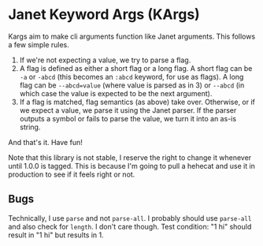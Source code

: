 # Janet Keyword Args (KArgs)

Kargs aim to make cli arguments function like Janet arguments.
This follows a few simple rules.

1. If we're not expecting a value, we try to parse a flag.
2. A flag is defined as either a short flag or a long flag.
   A short flag can be `-a` or `-abcd` (this becomes an `:abcd` keyword, for use as flags).
   A long flag can be `--abcd=value` (where value is parsed as in 3)
   or `--abcd` (in which case the value is expected to be the next argument).
3. If a flag is matched, flag semantics (as above) take over.
   Otherwise, or if we expect a value, we parse it using the Janet parser.
   If the parser outputs a symbol or fails to parse the value, we turn it into an as-is string.

And that's it.
Have fun!

Note that this library is not stable, I reserve the right to change it whenever until 1.0.0 is tagged.
This is because I'm going to pull a hehecat and use it in production to see if it feels right or not.

## Bugs
Technically, I use `parse` and not `parse-all`.
I probably should use `parse-all` and also check for `length`.
I don't care though.
Test condition: "1 hi" should result in "1 hi" but results in 1.
